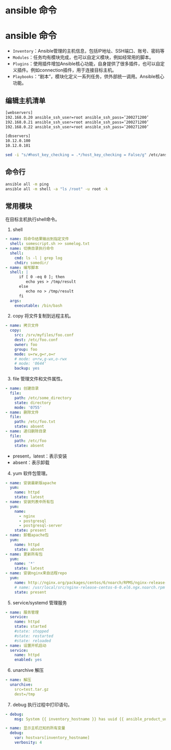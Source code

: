 # ansible 命令


# ansible 命令
- `Inventory`：Ansible管理的主机信息，包括IP地址、SSH端口、账号、密码等
- `Modules`：任务均有模块完成，也可以自定义模块，例如经常用的脚本。
- `Plugins`：使用插件增加Ansible核心功能，自身提供了很多插件，也可以自定义插件。例如connection插件，用于连接目标主机。
- `Playbooks`：“剧本”，模块化定义一系列任务，供外部统一调用。Ansible核心功能。

## 编辑主机清单
```sh
[webservers]
192.168.0.20 ansible_ssh_user=root ansible_ssh_pass=’200271200’
192.168.0.21 ansible_ssh_user=root ansible_ssh_pass=’200271200’
192.168.0.22 ansible_ssh_user=root ansible_ssh_pass=’200271200’

[dbservers]
10.12.0.100
10.12.0.101
```

```sh
sed -i "s/#host_key_checking = .*/host_key_checking = False/g" /etc/ansible/ansible.cfg
```

## 命令行
```sh
ansible all -m ping
ansible all -m shell -a "ls /root" -u root -k 
```

## 常用模块
在目标主机执行shell命令。
1. shell
```yml
- name: 将命令结果输出到指定文件
  shell: somescript.sh >> somelog.txt
- name: 切换目录执行命令
  shell:
    cmd: ls -l | grep log
    chdir: somedir/
- name: 编写脚本
  shell: |
      if [ 0 -eq 0 ]; then
         echo yes > /tmp/result
      else
         echo no > /tmp/result
      fi
  args:
    executable: /bin/bash
```
2. copy
将文件复制到远程主机。
```yml
- name: 拷贝文件
  copy:
    src: /srv/myfiles/foo.conf
    dest: /etc/foo.conf
    owner: foo
    group: foo
    mode: u=rw,g=r,o=r
    # mode: u+rw,g-wx,o-rwx
    # mode: '0644'
    backup: yes
```
3. file
管理文件和文件属性。
```yml
- name: 创建目录
  file:
    path: /etc/some_directory
    state: directory
    mode: '0755'
- name: 删除文件
  file:
    path: /etc/foo.txt
    state: absent
- name: 递归删除目录
  file:
    path: /etc/foo
    state: absent
```
- present，latest：表示安装
- absent：表示卸载

4. yum 
软件包管理。
```yml
- name: 安装最新版apache
  yum:
    name: httpd
    state: latest
- name: 安装列表中所有包
  yum:
    name:
      - nginx
      - postgresql
      - postgresql-server
    state: present
- name: 卸载apache包
  yum:
    name: httpd
    state: absent 
- name: 更新所有包
  yum:
    name: '*'
    state: latest
- name: 安装nginx来自远程repo
  yum:
    name: http://nginx.org/packages/centos/6/noarch/RPMS/nginx-release-centos-6-0.el6.ngx.noarch.rpm
    # name: /usr/local/src/nginx-release-centos-6-0.el6.ngx.noarch.rpm
    state: present
```

5. service/systemd
管理服务
```yml
- name: 服务管理
  service:
    name: httpd
    state: started
    #state: stopped
    #state: restarted
    #state: reloaded
- name: 设置开机启动
  service:
    name: httpd
    enabled: yes
```

6. unarchive
解压
```yml
- name: 解压
  unarchive: 
    src=test.tar.gz 
    dest=/tmp
```

7. debug
执行过程中打印语句。
```yml
- debug:
    msg: System {{ inventory_hostname }} has uuid {{ ansible_product_uuid }}

- name: 显示主机已知的所有变量
  debug:
    var: hostvars[inventory_hostname]
    verbosity: 4

```
